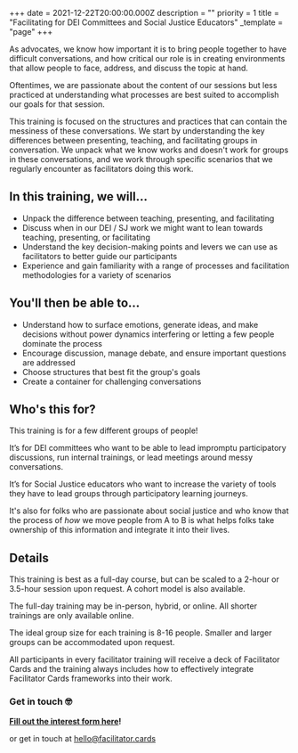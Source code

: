 +++
date = 2021-12-22T20:00:00.000Z
description = ""
priority = 1
title = "Facilitating for DEI Committees and Social Justice Educators"
_template = "page"
+++

As advocates, we know how important it is to bring people together to have difficult conversations, and how critical our role is in creating environments that allow people to face, address, and discuss the topic at hand.

Oftentimes, we are passionate about the content of our sessions but less practiced at understanding what processes are best suited to accomplish our goals for that session.

This training is focused on the structures and practices that can contain the messiness of these conversations. We start by understanding the key differences between presenting, teaching, and facilitating groups in conversation. We unpack what we know works and doesn't work for groups in these conversations, and we work through specific scenarios that we regularly encounter as facilitators doing this work.

## **In this training, we will...**

* Unpack the difference between teaching, presenting, and facilitating
* Discuss when in our DEI / SJ work we might want to lean towards teaching, presenting, or facilitating
* Understand the key decision-making points and levers we can use as facilitators to better guide our participants
* Experience and gain familiarity with a range of processes and facilitation methodologies for a variety of scenarios

## **You'll then be able to...**

* Understand how to surface emotions, generate ideas, and make decisions without power dynamics interfering or letting a few people dominate the process
* Encourage discussion, manage debate, and ensure important questions are addressed
* Choose structures that best fit the group's goals
* Create a container for challenging conversations

## **Who's this for?**

This training is for a few different groups of people!

It’s for DEI committees who want to be able to lead impromptu participatory discussions, run internal trainings, or lead meetings around messy conversations.

It’s for Social Justice educators who want to increase the variety of tools they have to lead groups through participatory learning journeys.

It's also for folks who are passionate about social justice and who know that the process of _how_ we move people from A to B is what helps folks take ownership of this information and integrate it into their lives.

## **Details**

This training is best as a full-day course, but can be scaled to a 2-hour or 3.5-hour session upon request. A cohort model is also available.

The full-day training may be in-person, hybrid, or online. All shorter trainings are only available online.

The ideal group size for each training is 8-16 people. Smaller and larger groups can be accommodated upon request.

All participants in every facilitator training will receive a deck of Facilitator Cards and the training always includes how to effectively integrate Facilitator Cards frameworks into their work.

### Get in touch 🤓

[**Fill out the interest form here**](https://airtable.com/shrTSIhiQhEEQmqAl)**!**

or get in touch at hello@facilitator.cards
